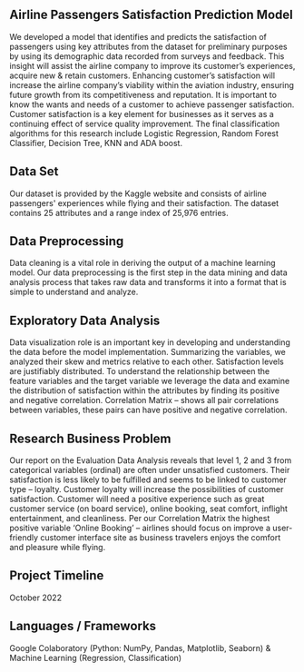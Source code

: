 ## Airline Passengers Satisfaction Prediction Model
We developed a model that identifies and predicts the satisfaction of passengers using key attributes from the dataset for preliminary purposes by using its demographic data recorded from surveys and feedback. This insight will assist the airline company to improve its customer’s experiences, acquire new & retain customers.  Enhancing customer’s satisfaction will increase the airline company’s viability within the aviation industry, ensuring future growth from its competitiveness and reputation. It is important to know the wants and needs of a customer to achieve passenger satisfaction. Customer satisfaction is a key element for businesses as it serves as a continuing effect of service quality improvement. The final classification algorithms for this research include Logistic Regression, Random Forest Classifier, Decision Tree, KNN and ADA boost.
## Data Set 
Our dataset is provided by the Kaggle website and consists of airline passengers' experiences while flying and their satisfaction.  The dataset contains 25 attributes and a range index of 25,976 entries.
## Data Preprocessing 
Data cleaning is a vital role in deriving the output of a machine learning model. Our data preprocessing is the first step in the data mining and data analysis process that takes raw data and transforms it into a format that is simple to understand and analyze.
## Exploratory Data Analysis 
Data visualization role is an important key in developing and understanding the data before the model implementation. Summarizing the variables, we analyzed their skew and metrics relative to each other. Satisfaction levels are justifiably distributed. To understand the relationship between the feature variables and the target variable we leverage the data and examine the distribution of satisfaction within the attributes by finding its positive and negative correlation. Correlation Matrix – shows all pair correlations between variables, these pairs can have positive and negative correlation. 
## Research Business Problem 
Our report on the Evaluation Data Analysis reveals that level 1, 2 and 3 from categorical variables (ordinal) are often under unsatisfied customers. Their satisfaction is less likely to be fulfilled and seems to be linked to customer type – loyalty. Customer loyalty will increase the possibilities of customer satisfaction. Customer will need a positive experience such as great customer service (on board service), online booking, seat comfort, inflight entertainment, and cleanliness. Per our Correlation Matrix the highest positive variable ‘Online Booking’ – airlines should focus on improve a user-friendly customer interface site as business travelers enjoys the comfort and pleasure while flying.
## Project Timeline
October 2022
## Languages / Frameworks 
Google Colaboratory (Python: NumPy, Pandas, Matplotlib, Seaborn) & Machine Learning (Regression, Classification) 
